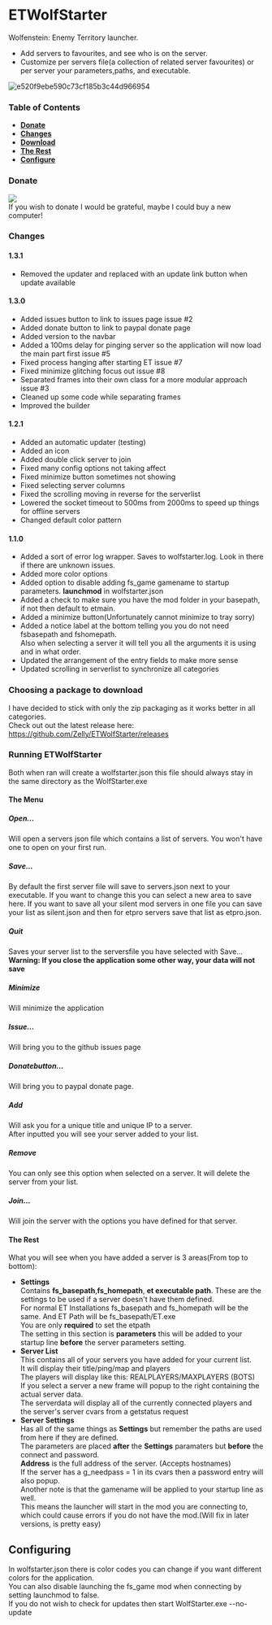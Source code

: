 # ETWolfStarter
Wolfenstein: Enemy Territory launcher.
  
* Add servers to favourites, and see who is on the server.
* Customize per servers file(a collection of related server favourites) or per server your parameters,paths, and executable.  
  
![e520f9ebe590c73cf185b3c44d966954](http://i.gyazo.com/e520f9ebe590c73cf185b3c44d966954.png)  
  
### Table of Contents  
* **[Donate](#donate)**  
* **[Changes](#changes)**  
* **[Download](#choosing-a-package-to-download)**  
* **[The Rest](#the-rest)**  
* **[Configure](#configuring)**  

### Donate
<a href="https://www.paypal.com/cgi-bin/webscr?cmd=_donations&business=45BP8LRVZW7JC&lc=US&item_name=Zelly%20Github%20Donate&currency_code=USD&bn=PP%2dDonationsBF%3abtn_donate_LG%2egif%3aNonHosted"><img src="https://cloud.githubusercontent.com/assets/705940/8636137/65b21c0a-2817-11e5-93b1-5cfe64500830.gif" /></a>  
If you wish to donate I would be grateful, maybe I could buy a new computer!  

### Changes  
#### 1.3.1  
* Removed the updater and replaced with an update link button when update available  
  
#### 1.3.0  
* Added issues button to link to issues page issue #2  
* Added donate button to link to paypal donate page  
* Added version to the navbar  
* Added a 100ms delay for pinging server so the application will now load the main part first issue #5  
* Fixed process hanging after starting ET issue #7  
* Fixed minimize glitching focus out issue #8  
* Separated frames into their own class for a more modular approach issue #3  
* Cleaned up some code while separating frames
* Improved the builder  
  
#### 1.2.1
* Added an automatic updater (testing)
* Added an icon
* Added double click server to join
* Fixed many config options not taking affect
* Fixed minimize button sometimes not showing
* Fixed selecting server columns
* Fixed the scrolling moving in reverse for the serverlist
* Lowered the socket timeout to 500ms from 2000ms to speed up things for offline servers
* Changed default color pattern  
  
#### 1.1.0
* Added a sort of error log wrapper. Saves to wolfstarter.log. Look in there if there are unknown issues.
* Added more color options
* Added option to disable adding fs_game gamename to startup parameters. **launchmod** in wolfstarter.json
* Added a check to make sure you have the mod folder in your basepath, if not then default to etmain.
* Added a minimize button(Unfortunately cannot minimize to tray sorry)
* Added a notice label at the bottom telling you you do not need fsbasepath and fshomepath.  
Also when selecting a server it will tell you all the arguments it is using and in what order.
* Updated the arrangement of the entry fields to make more sense
* Updated scrolling in serverlist to synchronize all categories  
  
### Choosing a package to download  
I have decided to stick with only the zip packaging as it works better in all categories.  
Check out out the latest release here: https://github.com/Zelly/ETWolfStarter/releases  
  
### Running ETWolfStarter
Both when ran will create a wolfstarter.json this file should always stay in the same directory as the WolfStarter.exe  
#### The Menu
##### Open...
Will open a servers json file which contains a list of servers. You won't have one to open on your first run.
##### Save...
By default the first server file will save to servers.json next to your executable. If you want to change this you can select a new area to save here. If you want to save all your silent mod servers in one file you can save your list as silent.json and then for etpro servers save that list as etpro.json.
##### Quit
Saves your server list to the serversfile you have selected with Save...  
**Warning: If you close the application some other way, your data will not save**  
##### Minimize
Will minimize the application  
##### Issue...  
Will bring you to the github issues page  
##### Donatebutton...  
Will bring you to paypal donate page.  
##### Add
Will ask you for a unique title and unique IP to a server.  
After inputted you will see your server added to your list.
##### Remove
You can only see this option when selected on a server. It will delete the server from your list.
##### Join...
Will join the server with the options you have defined for that server.

#### The Rest
What you will see when you have added a server is 3 areas(From top to bottom):  
* **Settings**  
Contains **fs_basepath**,**fs_homepath**, **et executable path**. These are the settings to be used if a server doesn't have them defined.  
For normal ET Installations fs_basepath and fs_homepath will be the same. And ET Path will be fs_basepath/ET.exe  
You are only **required** to set the etpath  
The setting in this section is **parameters** this will be added to your startup line **before** the server parameters setting.  
* **Server List**  
This contains all of your servers you have added for your current list.  
It will display their title/ping/map and players  
The players will display like this: REALPLAYERS/MAXPLAYERS (BOTS)  
If you select a server a new frame will popup to the right containing the actual server data.  
The serverdata will display all of the currently connected players and the server's server cvars from a getstatus request  
* **Server Settings**  
Has all of the same things as **Settings** but remember the paths are used from here if they are defined.  
The parameters are placed **after** the **Settings** paramaters but **before** the connect and password.  
**Address** is the full address of the server. (Accepts hostnames)  
If the server has a g_needpass = 1 in its cvars then a password entry will also popup.  
Another note is that the gamename will be applied to your startup line as well.  
This means the launcher will start in the mod you are connecting to, which could cause errors if you do not have the mod.(Will fix in later versions, is pretty easy)  

## Configuring
In wolfstarter.json there is color codes you can change if you want different colors for the application.  
You can also disable launching the fs_game mod when connecting by setting launchmod to false.  
If you do not wish to check for updates then start WolfStarter.exe --no-update  

